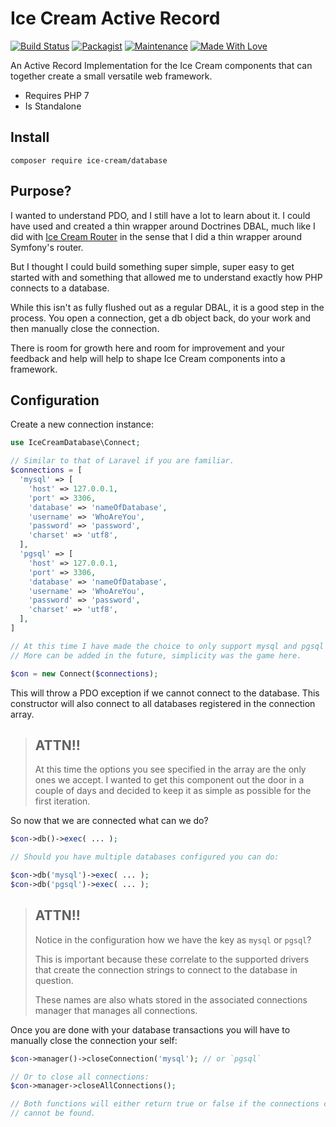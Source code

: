# Ice Cream Active Record

[![Build Status](https://travis-ci.org/AdamKyle/ice-cream-router.svg?branch=master)](https://travis-ci.org/AdamKyle/ice-cream-router)
[![Packagist](https://img.shields.io/packagist/v/ice-cream/database.svg?style=flat)](https://packagist.org/packages/ice-cream/database)
[![Maintenance](https://img.shields.io/maintenance/yes/2017.svg)]()
[![Made With Love](https://img.shields.io/badge/Made%20With-Love-green.svg)]()


An Active Record Implementation for the Ice Cream components that can together create a small versatile
web framework.

- Requires PHP 7
- Is Standalone

## Install

`composer require ice-cream/database`

## Purpose?

I wanted to understand PDO, and I still have a lot to learn about it. I could have used and created a thin wrapper around Doctrines DBAL, much like I did with [Ice Cream Router](https://github.com/AdamKyle/ice-cream-router) in the sense that I did a thin wrapper around Symfony's router.

But I thought I could build something super simple, super easy to get started with and something that
allowed me to understand exactly how PHP connects to a database.

While this isn't as fully flushed out as a regular DBAL, it is a good step in the process. You open a connection, get a db object back, do your work and then manually close the connection.

There is room for growth here and room for improvement and your feedback and help will help to shape Ice Cream components into a framework.

## Configuration

Create a new connection instance:

```PHP
use IceCreamDatabase\Connect;

// Similar to that of Laravel if you are familiar.
$connections = [
  'mysql' => [
    'host' => 127.0.0.1,
    'port' => 3306,
    'database' => 'nameOfDatabase',
    'username' => 'WhoAreYou',
    'password' => 'password',
    'charset' => 'utf8',
  ],
  'pgsql' => [
    'host' => 127.0.0.1,
    'port' => 3306,
    'database' => 'nameOfDatabase',
    'username' => 'WhoAreYou',
    'password' => 'password',
    'charset' => 'utf8',
  ],
]

// At this time I have made the choice to only support mysql and pgsql connections.
// More can be added in the future, simplicity was the game here.

$con = new Connect($connections);
```

This will throw a PDO exception if we cannot connect to the database. This constructor will also connect to all databases registered in the connection array.

> ## ATTN!!
>
> At this time the options you see specified in the array are the only ones we accept.
> I wanted to get this component out the door in a couple of days and decided to keep it
> as simple as possible for the first iteration.

So now that we are connected what can we do?

```php
$con->db()->exec( ... );

// Should you have multiple databases configured you can do:

$con->db('mysql')->exec( ... );
$con->db('pgsql')->exec( ... );
```

> ## ATTN!!
>
> Notice in the configuration how we have the key as `mysql` or `pgsql`?
>
> This is important because these correlate to the supported drivers that create the
> connection strings to connect to the database in question.
>
> These names are also whats stored in the associated connections manager that manages all connections.

Once you are done with your database transactions you will have to manually close the connection your self:

```php
$con->manager()->closeConnection('mysql'); // or `pgsql`

// Or to close all connections:
$con->manager->closeAllConnections();

// Both functions will either return true or false if the connections container is empty or the connection
// cannot be found.
```
